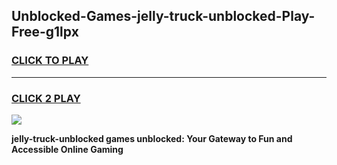 
## Unblocked-Games-jelly-truck-unblocked-Play-Free-g1lpx
<h3>
<a href="https://premium76.site?title=jelly-truck-unblocked&ref=20M">CLICK TO PLAY</a></h3>
<hr>

<h3>
<a href="https://premium76.site?title=jelly-truck-unblocked&ref=20M">CLICK 2 PLAY</a>
  
</h3>

<a href="https://premium76.site?title=jelly-truck-unblocked&ref=19M"><img src="https://clearcache.store/games.png"></a>


**jelly-truck-unblocked games unblocked: Your Gateway to Fun and Accessible Online Gaming**

